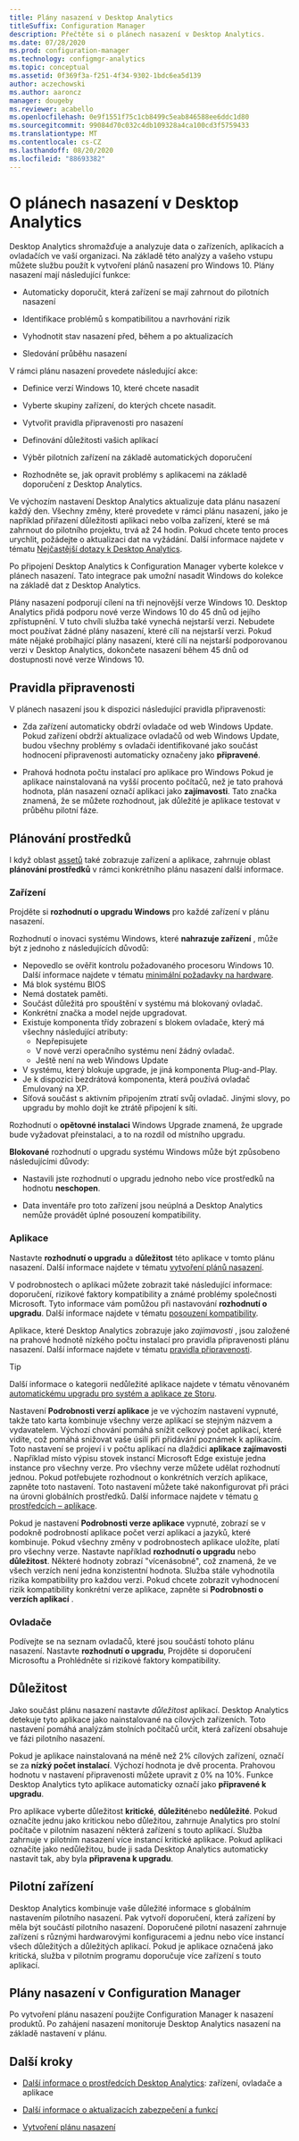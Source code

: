 ```yaml
---
title: Plány nasazení v Desktop Analytics
titleSuffix: Configuration Manager
description: Přečtěte si o plánech nasazení v Desktop Analytics.
ms.date: 07/28/2020
ms.prod: configuration-manager
ms.technology: configmgr-analytics
ms.topic: conceptual
ms.assetid: 0f369f3a-f251-4f34-9302-1bdc6ea5d139
author: aczechowski
ms.author: aaroncz
manager: dougeby
ms.reviewer: acabello
ms.openlocfilehash: 0e9f1551f75c1cb8499c5eab846588ee6ddc1d80
ms.sourcegitcommit: 99084d70c032c4db109328a4ca100cd3f5759433
ms.translationtype: MT
ms.contentlocale: cs-CZ
ms.lasthandoff: 08/20/2020
ms.locfileid: "88693382"
---
```

# <a name="about-deployment-plans-in-desktop-analytics"></a>O plánech nasazení v Desktop Analytics

Desktop Analytics shromažďuje a analyzuje data o zařízeních, aplikacích a ovladačích ve vaší organizaci. Na základě této analýzy a vašeho vstupu můžete službu použít k vytvoření plánů nasazení pro Windows 10. Plány nasazení mají následující funkce:  

- Automaticky doporučit, která zařízení se mají zahrnout do pilotních nasazení  

- Identifikace problémů s kompatibilitou a navrhování rizik  

- Vyhodnotit stav nasazení před, během a po aktualizacích  

- Sledování průběhu nasazení  

V rámci plánu nasazení provedete následující akce:  

- Definice verzí Windows 10, které chcete nasadit  

- Vyberte skupiny zařízení, do kterých chcete nasadit.  

- Vytvořit pravidla připravenosti pro nasazení  

- Definování důležitosti vašich aplikací  

- Výběr pilotních zařízení na základě automatických doporučení  

- Rozhodněte se, jak opravit problémy s aplikacemi na základě doporučení z Desktop Analytics.  

Ve výchozím nastavení Desktop Analytics aktualizuje data plánu nasazení každý den. Všechny změny, které provedete v rámci plánu nasazení, jako je například přiřazení důležitosti aplikaci nebo volba zařízení, které se má zahrnout do pilotního projektu, trvá až 24 hodin. Pokud chcete tento proces urychlit, požádejte o aktualizaci dat na vyžádání. Další informace najdete v tématu [Nejčastější dotazy k Desktop Analytics](faq.md#can-i-reduce-the-amount-of-time-it-takes-for-data-to-refresh-in-my-desktop-analytics-portal).  

Po připojení Desktop Analytics k Configuration Manager vyberte kolekce v plánech nasazení. Tato integrace pak umožní nasadit Windows do kolekce na základě dat z Desktop Analytics.

Plány nasazení podporují cílení na tři nejnovější verze Windows 10. Desktop Analytics přidá podporu nové verze Windows 10 do 45 dnů od jejího zpřístupnění. V tuto chvíli služba také vynechá nejstarší verzi. Nebudete moct používat žádné plány nasazení, které cílí na nejstarší verzi. Pokud máte nějaké probíhající plány nasazení, které cílí na nejstarší podporovanou verzi v Desktop Analytics, dokončete nasazení během 45 dnů od dostupnosti nové verze Windows 10.

## <a name="readiness-rules"></a>Pravidla připravenosti

V plánech nasazení jsou k dispozici následující pravidla připravenosti:

- Zda zařízení automaticky obdrží ovladače od web Windows Update. Pokud zařízení obdrží aktualizace ovladačů od web Windows Update, budou všechny problémy s ovladači identifikované jako součást hodnocení připravenosti automaticky označeny jako **připravené**.  

- Prahová hodnota počtu instalací pro aplikace pro Windows Pokud je aplikace nainstalovaná na vyšší procento počítačů, než je tato prahová hodnota, plán nasazení označí aplikaci jako **zajímavosti**. Tato značka znamená, že se můžete rozhodnout, jak důležité je aplikace testovat v průběhu pilotní fáze.  

## <a name="plan-assets"></a>Plánování prostředků

<!-- 4670224 -->

I když oblast [assetů](about-assets.md) také zobrazuje zařízení a aplikace, zahrnuje oblast **plánování prostředků** v rámci konkrétního plánu nasazení další informace.

### <a name="devices"></a>Zařízení

Projděte si **rozhodnutí o upgradu Windows** pro každé zařízení v plánu nasazení.

Rozhodnutí o inovaci systému Windows, které **nahrazuje zařízení** , může být z jednoho z následujících důvodů:

- Nepovedlo se ověřit kontrolu požadovaného procesoru Windows 10. Další informace najdete v tématu [minimální požadavky na hardware](/windows-hardware/design/minimum/minimum-hardware-requirements-overview#31-processor).
- Má blok systému BIOS
- Nemá dostatek paměti.
- Součást důležitá pro spouštění v systému má blokovaný ovladač.
- Konkrétní značka a model nejde upgradovat.
- Existuje komponenta třídy zobrazení s blokem ovladače, který má všechny následující atributy:
  - Nepřepisujete
  - V nové verzi operačního systému není žádný ovladač.
  - Ještě není na web Windows Update
- V systému, který blokuje upgrade, je jiná komponenta Plug-and-Play.
- Je k dispozici bezdrátová komponenta, která používá ovladač Emulovaný na XP.
- Síťová součást s aktivním připojením ztratí svůj ovladač. Jinými slovy, po upgradu by mohlo dojít ke ztrátě připojení k síti.

Rozhodnutí o **opětovné instalaci** Windows Upgrade znamená, že upgrade bude vyžadovat přeinstalaci, a to na rozdíl od místního upgradu.

**Blokované** rozhodnutí o upgradu systému Windows může být způsobeno následujícími důvody:

- Nastavili jste rozhodnutí o upgradu jednoho nebo více prostředků na hodnotu **neschopen**.

- Data inventáře pro toto zařízení jsou neúplná a Desktop Analytics nemůže provádět úplné posouzení kompatibility.

### <a name="apps"></a>Aplikace

Nastavte **rozhodnutí o upgradu** a **důležitost** této aplikace v tomto plánu nasazení. Další informace najdete v tématu [vytvoření plánů nasazení](create-deployment-plans.md).

V podrobnostech o aplikaci můžete zobrazit také následující informace: doporučení, rizikové faktory kompatibility a známé problémy společnosti Microsoft. Tyto informace vám pomůžou při nastavování **rozhodnutí o upgradu**. Další informace najdete v tématu [posouzení kompatibility](compat-assessment.md).

Aplikace, které Desktop Analytics zobrazuje jako *zajímavosti* , jsou založené na prahové hodnotě nízkého počtu instalací pro pravidla připravenosti plánu nasazení. Další informace najdete v tématu [pravidla připravenosti](create-deployment-plans.md#readiness-rules).

   > [!Tip]
   > Další informace o kategorii nedůležité aplikace najdete v tématu věnovaném [automatickému upgradu pro systém a aplikace ze Storu](about-assets.md#bkmk_plan-autoapp). <!-- 3587232 -->

Nastavení **Podrobnosti verzí aplikace** je ve výchozím nastavení vypnuté, takže tato karta kombinuje všechny verze aplikací se stejným názvem a vydavatelem.<!-- 5542186 --> Výchozí chování pomáhá snížit celkový počet aplikací, které vidíte, což pomáhá snižovat vaše úsilí při přidávání poznámek k aplikacím. Toto nastavení se projeví i v počtu aplikací na dlaždici **aplikace zajímavosti** . Například místo výpisu stovek instancí Microsoft Edge existuje jedna instance pro všechny verze. Pro všechny verze můžete udělat rozhodnutí jednou. Pokud potřebujete rozhodnout o konkrétních verzích aplikace, zapněte toto nastavení. Toto nastavení můžete také nakonfigurovat při práci na úrovni globálních prostředků. Další informace najdete v tématu [o prostředcích – aplikace](about-assets.md#apps).

Pokud je nastavení **Podrobnosti verze aplikace** vypnuté, zobrazí se v podokně podrobností aplikace počet verzí aplikací a jazyků, které kombinuje. Pokud všechny změny v podrobnostech aplikace uložíte, platí pro všechny verze. Nastavte například **rozhodnutí o upgradu** nebo **důležitost**. Některé hodnoty zobrazí "vícenásobné", což znamená, že ve všech verzích není jedna konzistentní hodnota. Služba stále vyhodnotila rizika kompatibility pro každou verzi. Pokud chcete zobrazit vyhodnocení rizik kompatibility konkrétní verze aplikace, zapněte si **Podrobnosti o verzích aplikací** .

### <a name="drivers"></a>Ovladače

Podívejte se na seznam ovladačů, které jsou součástí tohoto plánu nasazení. Nastavte **rozhodnutí o upgradu**, Projděte si doporučení Microsoftu a Prohlédněte si rizikové faktory kompatibility.

## <a name="importance"></a>Důležitost

Jako součást plánu nasazení nastavte *důležitost* aplikací. Desktop Analytics detekuje tyto aplikace jako nainstalované na cílových zařízeních. Toto nastavení pomáhá analýzám stolních počítačů určit, která zařízení obsahuje ve fázi pilotního nasazení.

Pokud je aplikace nainstalovaná na méně než 2% cílových zařízení, označí se za **nízký počet instalací**. Výchozí hodnota je dvě procenta. Prahovou hodnotu v nastavení připravenosti můžete upravit z 0% na 10%. Funkce Desktop Analytics tyto aplikace automaticky označí jako **připravené k upgradu**.  

Pro aplikace vyberte důležitost **kritické**, **důležité**nebo **nedůležité**. Pokud označíte jednu jako kritickou nebo důležitou, zahrnuje Analytics pro stolní počítače v pilotním nasazení některá zařízení s touto aplikací. Služba zahrnuje v pilotním nasazení více instancí kritické aplikace. Pokud aplikaci označíte jako nedůležitou, bude ji sada Desktop Analytics automaticky nastavit tak, aby byla **připravena k upgradu**.

## <a name="pilot-devices"></a>Pilotní zařízení

Desktop Analytics kombinuje vaše důležité informace s globálním nastavením pilotního nasazení. Pak vytvoří doporučení, která zařízení by měla být součástí pilotního nasazení. Doporučené pilotní nasazení zahrnuje zařízení s různými hardwarovými konfiguracemi a jednu nebo více instancí všech důležitých a důležitých aplikací. Pokud je aplikace označená jako kritická, služba v pilotním programu doporučuje více zařízení s touto aplikací.

## <a name="deployment-plans-in-configuration-manager"></a>Plány nasazení v Configuration Manager

Po vytvoření plánu nasazení použijte Configuration Manager k nasazení produktů. Po zahájení nasazení monitoruje Desktop Analytics nasazení na základě nastavení v plánu.

## <a name="next-steps"></a>Další kroky

- [Další informace o prostředcích Desktop Analytics](about-assets.md): zařízení, ovladače a aplikace  

- [Další informace o aktualizacích zabezpečení a funkcí](about-updates.md)  

- [Vytvoření plánu nasazení](create-deployment-plans.md)